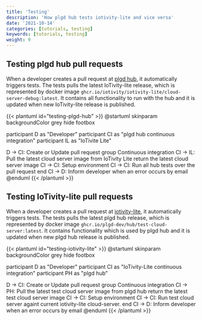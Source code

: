 ```yaml
---
title: 'Testing'
description: 'How plgd hub tests iotivity-lite and vice versa'
date: '2021-10-14'
categories: [tutorials, testing]
keywords: [tutorials, testing]
weight: 9
---
```


## Testing plgd hub pull requests

When a developer creates a pull request at [plgd hub](https://github.com/plgd-dev/hub), it automatically triggers tests. The tests pulls the latest IoTivity-lite release, which is represented by docker image `ghcr.io/iotivity/iotivity-lite/cloud-server-debug:latest`. It contains all functionality to run with the hub and it is updated when new IoTivity-lite release is published.

{{< plantuml id="testing-plgd-hub" >}}
@startuml
skinparam backgroundColor grey
hide footbox

participant D as "Developer"
participant CI as "plgd hub continuous integration"
participant IL as "IoTivite Lite"

D -> CI: Create or Update pull request
group Continuous integration
    CI -> IL: Pull the latest cloud server image from IoTivity Lite
    return the latest cloud server image
    CI -> CI: Setup environment
    CI -> CI: Run all hub tests over the pull request
end
CI -> D: Inform developer when an error occurs by email
@enduml
{{< /plantuml >}}

## Testing IoTivity-lite pull requests

When a developer creates a pull request at [iotivity-lite](https://github.com/iotivity/iotivity-lite), it automatically triggers tests. The tests pulls the latest plgd hub release, which is represented by docker image `ghcr.io/plgd-dev/hub/test-cloud-server:latest`. It contains functionality which is used by plgd hub and it is updated when new plgd hub release is published.

{{< plantuml id="testing-iotivity-lite" >}}
@startuml
skinparam backgroundColor grey
hide footbox

participant D as "Developer"
participant CI as "IoTivity-Lite continuous integration"
participant PH as "plgd hub"

D -> CI: Create or Update pull request
group Continuous integration
    CI -> PH: Pull the latest test cloud server image from plgd hub
    return the latest test cloud server image
    CI -> CI: Setup environment
    CI -> CI: Run test cloud server againt current iotivity-lite cloud-server.
end
CI -> D: Inform developer when an error occurs by email
@enduml
{{< /plantuml >}}
